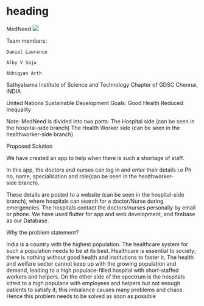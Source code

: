 <h1>heading</h1>
<font>MedNeed</font>
<img src="C:\Users\Alby Saju\OneDrive\Desktop/to/teammembers.jpg">
<p>Team members:
	
 	Daniel Lawrence 
	
	Alby V Saju
	
	Abhigyan Arth

Sathyabama Institute of Science and Technology Chapter of GDSC
   Chennai, INDIA

United Nations Sustainable Development Goals: 
  										    Good Health
										    Reduced Inequality</p>
<p>
	Note: MedNeed is divided into two parts:
The Hospital side (can be seen in the hospital-side branch)
The Health Worker side (can be seen in the healthworker-side branch)</p>
<p>Proposed Solution


We have created an app to help when there is such a shortage of staff.

In this app, the doctors and nurses can log in and enter their details i.e
Ph no, name, specialisation and role(can be seen in the healthworker-side branch).

These details are posted to a website (can be seen in the hospital-side branch), where hospitals can search for a doctor/Nurse during emergencies. 
The hospitals contact the doctors/nurses personally by email or phone.
We have used flutter for app and web development, and firebase as our Database.
</p>
<p>
Why the problem statement?

India is a country with the highest population. The healthcare system for such a population needs to be at its best. Healthcare is essential to society; there is nothing without good health and institutions to foster it. The health and welfare sector cannot keep up with the growing population and demand, leading to a high populace-filled hospital with short-staffed workers and helpers. On the other side of the spectrum is the hospitals kitted to a high populace with employees and helpers but not enough patients to satisfy it; this imbalance causes many problems and chaos.
Hence this problem needs to be solved as soon as possible</p>
